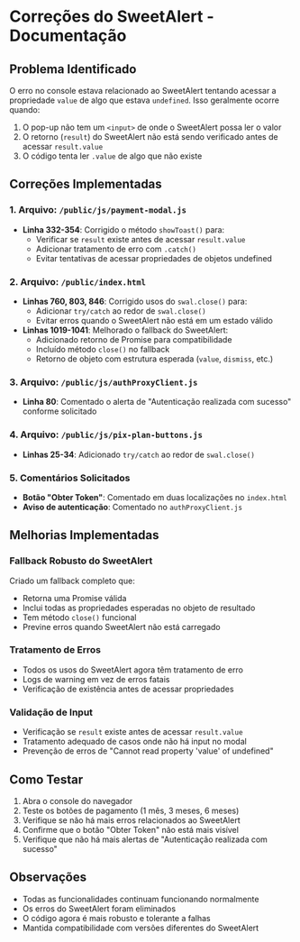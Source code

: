 # Correções do SweetAlert - Documentação

## Problema Identificado

O erro no console estava relacionado ao SweetAlert tentando acessar a propriedade `value` de algo que estava `undefined`. Isso geralmente ocorre quando:

1. O pop-up não tem um `<input>` de onde o SweetAlert possa ler o valor
2. O retorno (`result`) do SweetAlert não está sendo verificado antes de acessar `result.value`
3. O código tenta ler `.value` de algo que não existe

## Correções Implementadas

### 1. Arquivo: `/public/js/payment-modal.js`
- **Linha 332-354**: Corrigido o método `showToast()` para:
  - Verificar se `result` existe antes de acessar `result.value`
  - Adicionar tratamento de erro com `.catch()`
  - Evitar tentativas de acessar propriedades de objetos undefined

### 2. Arquivo: `/public/index.html`
- **Linhas 760, 803, 846**: Corrigido usos do `swal.close()` para:
  - Adicionar `try/catch` ao redor de `swal.close()`
  - Evitar erros quando o SweetAlert não está em um estado válido
- **Linhas 1019-1041**: Melhorado o fallback do SweetAlert:
  - Adicionado retorno de Promise para compatibilidade
  - Incluído método `close()` no fallback
  - Retorno de objeto com estrutura esperada (`value`, `dismiss`, etc.)

### 3. Arquivo: `/public/js/authProxyClient.js`
- **Linha 80**: Comentado o alerta de "Autenticação realizada com sucesso" conforme solicitado

### 4. Arquivo: `/public/js/pix-plan-buttons.js`
- **Linhas 25-34**: Adicionado `try/catch` ao redor de `swal.close()`

### 5. Comentários Solicitados
- **Botão "Obter Token"**: Comentado em duas localizações no `index.html`
- **Aviso de autenticação**: Comentado no `authProxyClient.js`

## Melhorias Implementadas

### Fallback Robusto do SweetAlert
Criado um fallback completo que:
- Retorna uma Promise válida
- Inclui todas as propriedades esperadas no objeto de resultado
- Tem método `close()` funcional
- Previne erros quando SweetAlert não está carregado

### Tratamento de Erros
- Todos os usos do SweetAlert agora têm tratamento de erro
- Logs de warning em vez de erros fatais
- Verificação de existência antes de acessar propriedades

### Validação de Input
- Verificação se `result` existe antes de acessar `result.value`
- Tratamento adequado de casos onde não há input no modal
- Prevenção de erros de "Cannot read property 'value' of undefined"

## Como Testar

1. Abra o console do navegador
2. Teste os botões de pagamento (1 mês, 3 meses, 6 meses)
3. Verifique se não há mais erros relacionados ao SweetAlert
4. Confirme que o botão "Obter Token" não está mais visível
5. Verifique que não há mais alertas de "Autenticação realizada com sucesso"

## Observações

- Todas as funcionalidades continuam funcionando normalmente
- Os erros do SweetAlert foram eliminados
- O código agora é mais robusto e tolerante a falhas
- Mantida compatibilidade com versões diferentes do SweetAlert
